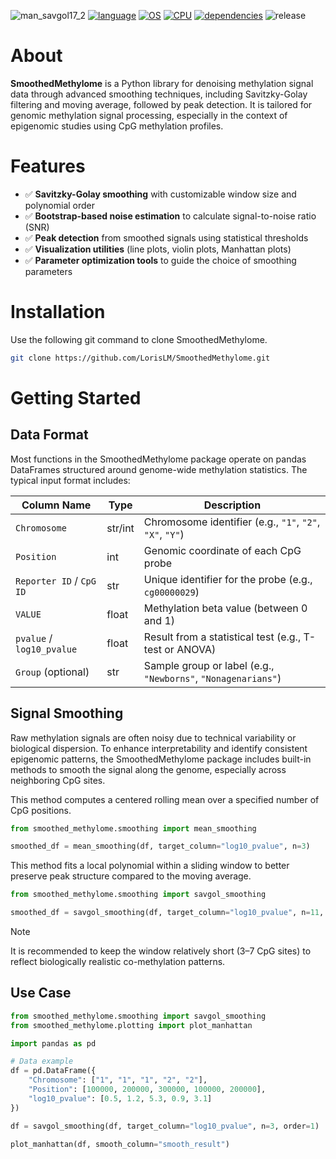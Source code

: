 ![man_savgol17_2](https://github.com/user-attachments/assets/12267599-0e4b-4456-b68c-0f2a28fd22c6)
[![language](https://img.shields.io/badge/language-Python-3776AB)](https://www.python.org/)
[![OS](https://img.shields.io/badge/OS-Linux%20%7C%20Windows%20%7C%20macOS-0078D4)](https://www.python.org/downloads/)
[![CPU](https://img.shields.io/badge/CPU-x86%20%7C%20x64-FF8C00)](https://www.python.org/dev/peps/pep-0011/)
[![dependencies](https://img.shields.io/badge/dependencies-numpy%20%7C%20pandas%20%7C%20scipy%20%7C%20matplotlib%20%7C%20seaborn-brightgreen)](https://pypi.org/)
![release](https://img.shields.io/badge/release_date-April%202025-yellow)

# About

**SmoothedMethylome** is a Python library for denoising methylation signal data through advanced smoothing techniques, including Savitzky-Golay filtering and moving average, followed by peak detection. It is tailored for genomic methylation signal processing, especially in the context of epigenomic studies using CpG methylation profiles.

# Features

- ✅ **Savitzky-Golay smoothing** with customizable window size and polynomial order  
- ✅ **Bootstrap-based noise estimation** to calculate signal-to-noise ratio (SNR)  
- ✅ **Peak detection** from smoothed signals using statistical thresholds  
- ✅ **Visualization utilities** (line plots, violin plots, Manhattan plots)  
- ✅ **Parameter optimization tools** to guide the choice of smoothing parameters  

# Installation

Use the following git command to clone SmoothedMethylome.
```bash
git clone https://github.com/LorisLM/SmoothedMethylome.git
```

# Getting Started

## Data Format

Most functions in the SmoothedMethylome package operate on pandas DataFrames structured around genome-wide methylation statistics. The typical input format includes:

| Column Name               | Type    | Description                                                            |
| ------------------------- | ------- | ---------------------------------------------------------------------- |
| `Chromosome`              | str/int | Chromosome identifier (e.g., `"1"`, `"2"`, `"X"`, `"Y"`)               |
| `Position`                | int     | Genomic coordinate of each CpG probe                                   |
| `Reporter ID` / `CpG ID`  | str     | Unique identifier for the probe (e.g., `cg00000029`)                   |
| `VALUE`                   | float   | Methylation beta value (between 0 and 1) |
| `pvalue` / `log10_pvalue` | float   | Result from a statistical test (e.g., T-test or ANOVA)                 |
| `Group` (optional)        | str     | Sample group or label (e.g., `"Newborns"`, `"Nonagenarians"`)          |

## Signal Smoothing
Raw methylation signals are often noisy due to technical variability or biological dispersion. To enhance interpretability and identify consistent epigenomic patterns, the SmoothedMethylome package includes built-in methods to smooth the signal along the genome, especially across neighboring CpG sites.

This method computes a centered rolling mean over a specified number of CpG positions.
```python
from smoothed_methylome.smoothing import mean_smoothing

smoothed_df = mean_smoothing(df, target_column="log10_pvalue", n=3)
```

This method fits a local polynomial within a sliding window to better preserve peak structure compared to the moving average.
```python
from smoothed_methylome.smoothing import savgol_smoothing

smoothed_df = savgol_smoothing(df, target_column="log10_pvalue", n=11, order=2)
```

> [!NOTE]
> It is recommended to keep the window relatively short (3–7 CpG sites) to reflect biologically realistic co-methylation patterns.

## Use Case
```python
from smoothed_methylome.smoothing import savgol_smoothing
from smoothed_methylome.plotting import plot_manhattan

import pandas as pd

# Data example
df = pd.DataFrame({
    "Chromosome": ["1", "1", "1", "2", "2"],
    "Position": [100000, 200000, 300000, 100000, 200000],
    "log10_pvalue": [0.5, 1.2, 5.3, 0.9, 3.1]
})

df = savgol_smoothing(df, target_column="log10_pvalue", n=3, order=1)

plot_manhattan(df, smooth_column="smooth_result")
```
